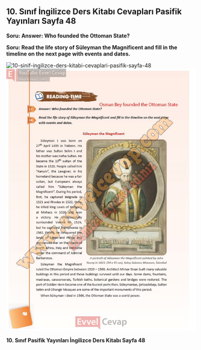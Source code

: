 ## 10. Sınıf İngilizce Ders Kitabı Cevapları Pasifik Yayınları Sayfa 48

**Soru: Answer: Who founded the Ottoman State?**

**Soru: Read the life story of Süleyman the Magnificent and fill in the timeline on the next page with events and dates.**

![10-sinif-ingilizce-ders-kitabi-cevaplari-pasifik-sayfa-48]()![10-sinif-ingilizce-ders-kitabi-cevaplari-pasifik-sayfa-48](./image1.webp)

**10. Sınıf Pasifik Yayınları İngilizce Ders Kitabı Sayfa 48**